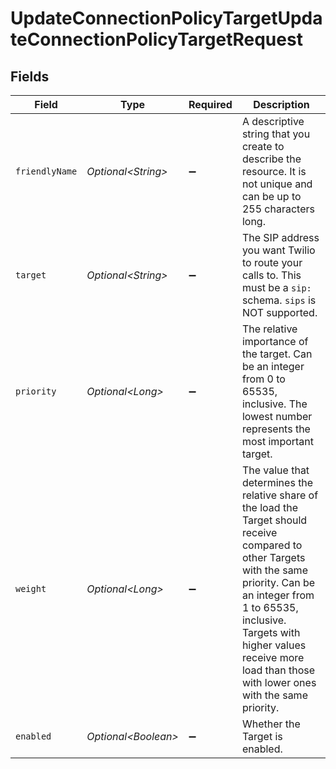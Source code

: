 # UpdateConnectionPolicyTargetUpdateConnectionPolicyTargetRequest


## Fields

| Field                                                                                                                                                                                                                                                                              | Type                                                                                                                                                                                                                                                                               | Required                                                                                                                                                                                                                                                                           | Description                                                                                                                                                                                                                                                                        |
| ---------------------------------------------------------------------------------------------------------------------------------------------------------------------------------------------------------------------------------------------------------------------------------- | ---------------------------------------------------------------------------------------------------------------------------------------------------------------------------------------------------------------------------------------------------------------------------------- | ---------------------------------------------------------------------------------------------------------------------------------------------------------------------------------------------------------------------------------------------------------------------------------- | ---------------------------------------------------------------------------------------------------------------------------------------------------------------------------------------------------------------------------------------------------------------------------------- |
| `friendlyName`                                                                                                                                                                                                                                                                     | *Optional\<String>*                                                                                                                                                                                                                                                                | :heavy_minus_sign:                                                                                                                                                                                                                                                                 | A descriptive string that you create to describe the resource. It is not unique and can be up to 255 characters long.                                                                                                                                                              |
| `target`                                                                                                                                                                                                                                                                           | *Optional\<String>*                                                                                                                                                                                                                                                                | :heavy_minus_sign:                                                                                                                                                                                                                                                                 | The SIP address you want Twilio to route your calls to. This must be a `sip:` schema. `sips` is NOT supported.                                                                                                                                                                     |
| `priority`                                                                                                                                                                                                                                                                         | *Optional\<Long>*                                                                                                                                                                                                                                                                  | :heavy_minus_sign:                                                                                                                                                                                                                                                                 | The relative importance of the target. Can be an integer from 0 to 65535, inclusive. The lowest number represents the most important target.                                                                                                                                       |
| `weight`                                                                                                                                                                                                                                                                           | *Optional\<Long>*                                                                                                                                                                                                                                                                  | :heavy_minus_sign:                                                                                                                                                                                                                                                                 | The value that determines the relative share of the load the Target should receive compared to other Targets with the same priority. Can be an integer from 1 to 65535, inclusive. Targets with higher values receive more load than those with lower ones with the same priority. |
| `enabled`                                                                                                                                                                                                                                                                          | *Optional\<Boolean>*                                                                                                                                                                                                                                                               | :heavy_minus_sign:                                                                                                                                                                                                                                                                 | Whether the Target is enabled.                                                                                                                                                                                                                                                     |